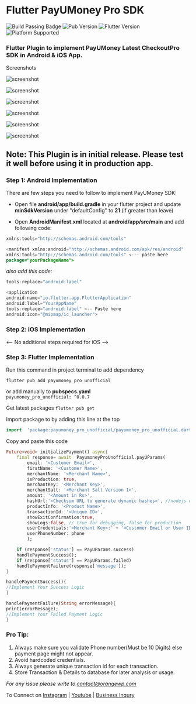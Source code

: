 # Flutter PayUMoney Pro SDK

![Build Passing Badge](https://img.shields.io/badge/build-Passing-brightgreen) ![Pub Version](https://img.shields.io/pub/v/payumoney_pro_unofficial?label=Version) ![Flutter Version](https://img.shields.io/badge/Flutter-v2.2.3-blue) ![Platform Supported](https://img.shields.io/badge/Platform%20Supported-Android%20%7C%20iOS-red)

### Flutter Plugin to implement PayUMoney Latest CheckoutPro SDK in Android & iOS App.

Screenshots

![screenshot](https://github.com/orangepreneur/payumoneySDK/blob/master/screenshots/main.jpg)

![screenshot](https://github.com/orangepreneur/payumoneySDK/blob/master/screenshots/paymentpage.jpg)

![screenshot](https://github.com/orangepreneur/payumoneySDK/blob/master/screenshots/card.jpg)

![screenshot](https://github.com/orangepreneur/payumoneySDK/blob/master/screenshots/upi.jpg)

![screenshot](https://github.com/orangepreneur/payumoneySDK/blob/master/screenshots/wallets.jpg)

![screenshot](https://github.com/orangepreneur/payumoneySDK/blob/master/screenshots/netbanking.jpg)

## Note: This Plugin is in initial release. Please test it well before using it in production app.

### Step 1: Android Implementation

There are few steps you need to follow to implement PayUMoney SDK:

- Open file **android/app/build.gradle** in your flutter project and update **minSdkVersion** under "defaultConfig" to **21** (if greater than leave)

- Open **AndroidManifest.xml** located at **android/app/src/main** and add following code:

```java
xmlns:tools="http://schemas.android.com/tools"
```

```java
<manifest xmlns:android="http://schemas.android.com/apk/res/android"
xmlns:tools="http://schemas.android.com/tools" <--- paste here
package="yourPackageName">
```

_also add this code:_

```java
tools:replace="android:label"
```

```java
<application
android:name="io.flutter.app.FlutterApplication"
android:label="YourAppName"
tools:replace="android:label" <-- Paste here
android:icon="@mipmap/ic_launcher">
```

### Step 2: iOS Implementation

<-- No additional steps required for iOS -->

### Step 3: Flutter Implementation

Run this command in project terminal to add dependency

`flutter pub add payumoney_pro_unofficial`

or add manually to **pubspecs.yaml**  
`payumoney_pro_unofficial: ^0.0.7`

Get latest packages
`flutter pub get `

Import package to by adding this line at the top

```dart
import  'package:payumoney_pro_unofficial/payumoney_pro_unofficial.dart';
```

Copy and paste this code

```dart
Future<void> initializePayment() async{
	final response= await  PayumoneyProUnofficial.payUParams(
		email: '<Customer Email>',
		firstName: '<Customer Name>',
		merchantName: '<Merchant Name>',
		isProduction: true,
		merchantKey: '<Merchant Key>',
		merchantSalt: '<Merchant Salt Version 1>',
		amount: '<Amount in Rs>',
		hashUrl:'<Checksum URL to generate dynamic hashes>', //nodejs code is included. Host the code and update its url here.
		productInfo: '<Product Name>',
		transactionId: '<Unique ID>',
		showExitConfirmation:true,
		showLogs:false, // true for debugging, false for production
		userCredentials:'<Merchant Key>:' + '<Customer Email or User ID>',
		userPhoneNumber: phone
		);

	if (response['status'] == PayUParams.success)
	handlePaymentSuccess();
	if (response['status'] == PayUParams.failed)
	handlePaymentFailure(response['message']);
}

handlePaymentSuccess(){
//Implement Your Success Logic
}

handlePaymentFailure(String errorMessage){
print(errorMessage);
//Implement Your Failed Payment Logic
}

```

### Pro Tip:

1. Always make sure you validate Phone number(Must be 10 Digits) else payment page might not appear.
2. Avoid hardcoded credentials.
3. Always generate unique transaction id for each transaction.
4. Store Transaction & Details to database for later analysis or usage.

_For any issue please write to [contact@orangewp.com](mailto:contact@orangewp.com)_

To Connect on [Instagram](https://instagram.com/orangepreneur) | [Youtube](https://orangepreneur.com) | [Business Inqury](https://wa.me/916398259963)
